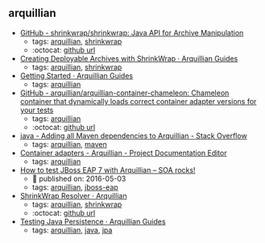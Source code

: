 arquillian 
---
* [GitHub - shrinkwrap/shrinkwrap: Java API for Archive Manipulation](https://github.com/shrinkwrap/shrinkwrap)
    * tags: [arquillian](../tags/arquillian.md), [shrinkwrap](../tags/shrinkwrap.md)
    * :octocat: [github url](https://github.com/shrinkwrap/shrinkwrap)
* [Creating Deployable Archives with ShrinkWrap · Arquillian Guides](http://arquillian.org/guides/shrinkwrap_introduction/)
    * tags: [arquillian](../tags/arquillian.md), [shrinkwrap](../tags/shrinkwrap.md)
* [Getting Started · Arquillian Guides](http://arquillian.org/guides/getting_started/)
    * tags: [arquillian](../tags/arquillian.md)
* [GitHub - arquillian/arquillian-container-chameleon: Chameleon container that dynamically loads correct container adapter versions for your tests](https://github.com/arquillian/arquillian-container-chameleon)
    * tags: [arquillian](../tags/arquillian.md)
    * :octocat: [github url](https://github.com/arquillian/arquillian-container-chameleon)
* [java - Adding all Maven dependencies to Arquillian - Stack Overflow](https://stackoverflow.com/questions/13001371/adding-all-maven-dependencies-to-arquillian)
    * tags: [arquillian](../tags/arquillian.md), [maven](../tags/maven.md)
* [Container adapters - Arquillian - Project Documentation Editor](https://docs.jboss.org/author/display/ARQ/Container+adapters)
    * tags: [arquillian](../tags/arquillian.md)
* [How to test JBoss EAP 7 with Arquillian – SOA rocks!](http://serviceorientedarchitect.com/how-to-test-jboss-eap-7-with-arquillian/)
    * :calendar: published on: 2016-05-03
    * tags: [arquillian](../tags/arquillian.md), [jboss-eap](../tags/jboss-eap.md)
* [ShrinkWrap Resolver · Arquillian](http://arquillian.org/modules/resolver-shrinkwrap/)
    * tags: [arquillian](../tags/arquillian.md), [shrinkwrap](../tags/shrinkwrap.md)
    * :octocat: [github url](https://github.com/shrinkwrap/resolver)
* [Testing Java Persistence · Arquillian Guides](http://arquillian.org/guides/testing_java_persistence/)
    * tags: [arquillian](../tags/arquillian.md), [java](../tags/java.md), [jpa](../tags/jpa.md)

